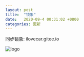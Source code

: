 ```yaml
---
layout: post
title:  "镜象"
date:   2020-09-4 00:31:02 +0800
categories: 更新
---
```


同步镜象: ilovecar.gitee.io

![logo](https://ilovecar.github.io/logo.jpeg)